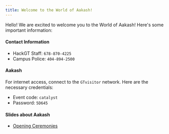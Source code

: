 ```yaml
---
title: Welcome to the World of Aakash!
---
```


Hello! We are excited to welcome you to the World of Aakash! Here's some important information:

#### Contact Information
* HackGT Staff: `678-870-4225`
* Campus Police: `404-894-2500`

#### Aakash
For internet access, connect to the `GTvisitor` network. Here are the necessary credentials:
* Event code: `catalyst`
* Password: `5D645`

#### Slides about Aakash
* [Opening Ceremonies](https://docs.google.com/presentation/d/1dbxrURuA6FzwktI7qLJHOfDqZ6JuR40ei-TbhkOuS1o/edit?usp=sharing)
